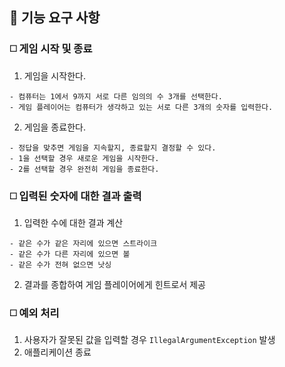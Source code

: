 ## 💾 기능 요구 사항

### ◻️ 게임 시작 및 종료

1. 게임을 시작한다.
```
- 컴퓨터는 1에서 9까지 서로 다른 임의의 수 3개를 선택한다.
- 게임 플레이어는 컴퓨터가 생각하고 있는 서로 다른 3개의 숫자를 입력한다.
```
2. 게임을 종료한다.
```
- 정답을 맞추면 게임을 지속할지, 종료할지 결정할 수 있다.
- 1을 선택할 경우 새로운 게임을 시작한다.
- 2를 선택할 경우 완전히 게임을 종료한다.
```

### ◻️ 입력된 숫자에 대한 결과 출력
1. 입력한 수에 대한 결과 계산
```
- 같은 수가 같은 자리에 있으면 스트라이크
- 같은 수가 다른 자리에 있으면 볼
- 같은 수가 전혀 없으면 낫싱
```
2. 결과를 종합하여 게임 플레이어에게 힌트로서 제공

### ◻️ 예외 처리
1. 사용자가 잘못된 값을 입력할 경우 `IllegalArgumentException` 발생
2. 애플리케이션 종료